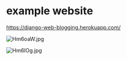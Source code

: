 # example website

https://django-web-blogging.herokuapp.com/

![Hm6oaW.jpg](https://sv1.picz.in.th/images/2022/06/07/Hm6oaW.jpg)

![Hm6lOg.jpg](https://sv1.picz.in.th/images/2022/06/07/Hm6lOg.jpg)
